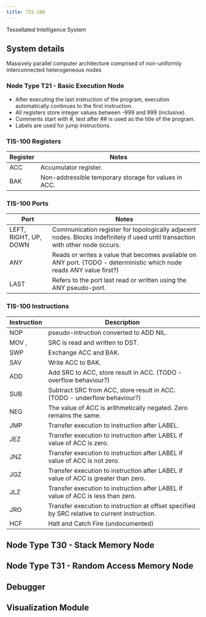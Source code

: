 ```yaml
---
title: TIS-100
---
```


Tessellated Intelligence System

## System details
Massively parallel computer architecture comprised of non-uniformly interconnected heterogeneous nodes

### Node Type T21 - Basic Execution Node

* After executing the last instruction of the program, execution automatically continues to the first instruction.
* All registers store integer values between -999 and 999 (inclusive).
* Comments start with #, text after ## is used as the title of the program.
* Labels are used for jump instructions.

### TIS-100 Registers

Register | Notes
---      | ---
ACC      | Accumulator register.
BAK      | Non-addressible temporary storage for values in ACC.


### TIS-100 Ports
| Port                  | Notes                                                                                                                          |
|-----------------------|--------------------------------------------------------------------------------------------------------------------------------|
| LEFT, RIGHT, UP, DOWN | Communication register for topologically adjacent nodes. Blocks indefinitely if used until transaction with other node occurs. |
| ANY                   | Reads or writes a value that becomes available on ANY port. (TODO - deterministic which node reads ANY value first?)           |
| LAST                  | Refers to the port last read or written using the ANY pseudo-port.                                                             |


### TIS-100 Instructions

Instruction      | Description
---              | ---
NOP              | pseudo-intruction converted to ADD NIL.
MOV <SRC>, <DST> | SRC is read and written to DST.
SWP              | Exchange ACC and BAK.
SAV              | Write ACC to BAK.
ADD <SRC>        | Add SRC to ACC, store result in ACC. (TODO - overflow behaviour?)
SUB <SRC>        | Subtract SRC from ACC, store result in ACC. (TODO - underflow behaviour?)
NEG              | The value of ACC is arithmetically negated. Zero remains the same.
JMP <LABEL>      | Transfer execution to instruction after LABEL.
JEZ <LABEL>      | Transfer execution to instruction after LABEL if value of ACC is zero.
JNZ <LABEL>      | Transfer execution to instruction after LABEL if value of ACC is not zero.
JGZ <LABEL>      | Transfer execution to instruction after LABEL if value of ACC is greater than zero.
JLZ <LABEL>      | Transfer execution to instruction after LABEL if value of ACC is less than zero.
JRO <SRC>        | Transfer execution to instruction at offset specified by SRC relative to current instruction.
HCF              | Halt and Catch Fire (undocumented)


Node Type T30 - Stack Memory Node
---------------------------------

Node Type T31 - Random Access Memory Node
-----------------------------------------

Debugger
--------

Visualization Module
--------------------

